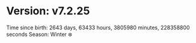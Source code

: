 # Version: v7.2.25
Time since birth: 2643 days, 63433 hours, 3805980 minutes, 228358800 seconds
Season: Winter ❄️

